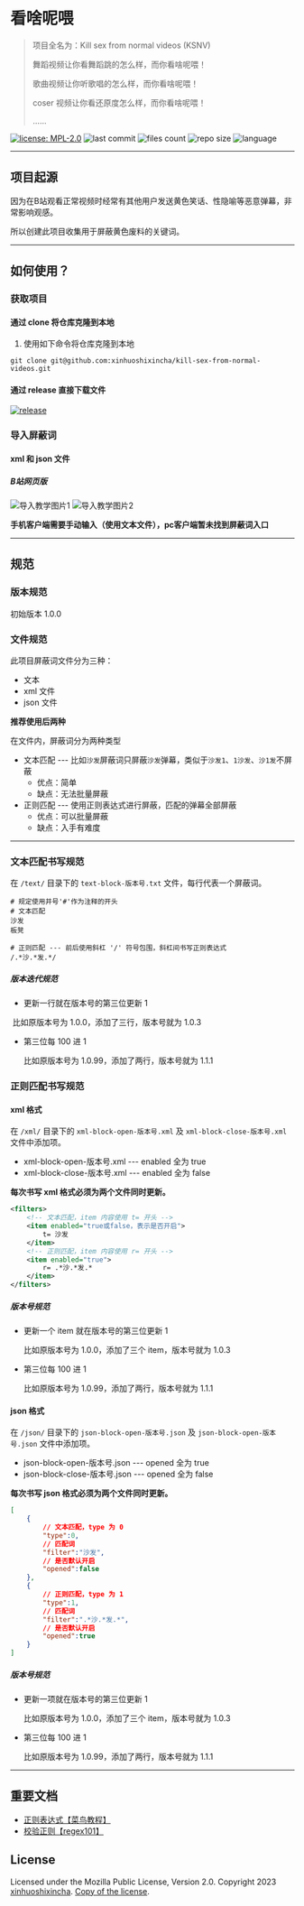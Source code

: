 # 看啥呢喂
> 项目全名为：Kill sex from normal videos (KSNV)
>
> 舞蹈视频让你看舞蹈跳的怎么样，而你看啥呢喂！
>
> 歌曲视频让你听歌唱的怎么样，而你看啥呢喂！
>
> coser 视频让你看还原度怎么样，而你看啥呢喂！
>
> ……

[![license: MPL-2.0](https://img.shields.io/github/license/xinhuoshixincha/kill-sex-from-normal-videos)](./LICENSE) ![last commit](https://img.shields.io/github/last-commit/xinhuoshixincha/kill-sex-from-normal-videos) ![files count](https://img.shields.io/github/directory-file-count/xinhuoshixincha/kill-sex-from-normal-videos) ![repo size](https://img.shields.io/github/repo-size/xinhuoshixincha/kill-sex-from-normal-videos) ![language](https://img.shields.io/github/languages/count/xinhuoshixincha/kill-sex-from-normal-videos)

<hr/>

## 项目起源

因为在B站观看正常视频时经常有其他用户发送黄色笑话、性隐喻等恶意弹幕，非常影响观感。

所以创建此项目收集用于屏蔽黄色废料的关键词。

<hr/>

## 如何使用？

### 获取项目

#### 通过 clone 将仓库克隆到本地

1. 使用如下命令将仓库克隆到本地

```git
git clone git@github.com:xinhuoshixincha/kill-sex-from-normal-videos.git
```

#### 通过 release 直接下载文件

[![release](https://img.shields.io/github/v/release/xinhuoshixincha/kill-sex-from-normal-videos)](https://github.com/xinhuoshixincha/kill-sex-from-normal-videos/releases/tag/v1.0.0)

### 导入屏蔽词

#### xml 和 json 文件

##### B站网页版

![导入教学图片1](./img/blbl-web-01.jpg) ![导入教学图片2](./img/blbl-web-02.jpg) 

**手机客户端需要手动输入（使用文本文件），pc客户端暂未找到屏蔽词入口**

<hr/>

## 规范

### 版本规范

初始版本 1.0.0

### 文件规范

此项目屏蔽词文件分为三种：

- 文本
- xml 文件
- json 文件

**推荐使用后两种**

在文件内，屏蔽词分为两种类型

- 文本匹配 --- 比如`沙发`屏蔽词只屏蔽`沙发`弹幕，类似于`沙发1`、`1沙发`、`沙1发`不屏蔽
  - 优点：简单
  - 缺点：无法批量屏蔽
- 正则匹配 --- 使用正则表达式进行屏蔽，匹配的弹幕全部屏蔽
  - 优点：可以批量屏蔽
  - 缺点：入手有难度

<hr/>

### 文本匹配书写规范

在 `/text/` 目录下的 `text-block-版本号.txt` 文件，每行代表一个屏蔽词。

```
# 规定使用井号'#'作为注释的开头
# 文本匹配
沙发
板凳

# 正则匹配 --- 前后使用斜杠 '/' 符号包围，斜杠间书写正则表达式
/.*沙.*发.*/
```

##### 版本迭代规范

- 更新一行就在版本号的第三位更新 1

​	比如原版本号为 1.0.0，添加了三行，版本号就为 1.0.3

- 第三位每 100 进 1

  比如原版本号为 1.0.99，添加了两行，版本号就为 1.1.1

### 正则匹配书写规范

#### xml 格式

在 `/xml/` 目录下的 `xml-block-open-版本号.xml` 及 `xml-block-close-版本号.xml` 文件中添加项。

- xml-block-open-版本号.xml --- enabled 全为 true
- xml-block-close-版本号.xml --- enabled 全为 false

**每次书写 xml 格式必须为两个文件同时更新。**

```xml
<filters>
    <!-- 文本匹配，item 内容使用 t= 开头 -->
    <item enabled="true或false，表示是否开启">
    	t= 沙发
    </item>
    <!-- 正则匹配，item 内容使用 r= 开头 -->
    <item enabled="true">
    	r= .*沙.*发.*
    </item>
</filters>
```

##### 版本号规范

- 更新一个 item 就在版本号的第三位更新 1

  比如原版本号为 1.0.0，添加了三个 item，版本号就为 1.0.3

- 第三位每 100 进 1

  比如原版本号为 1.0.99，添加了两行，版本号就为 1.1.1

#### json 格式

在 `/json/` 目录下的 `json-block-open-版本号.json` 及 `json-block-open-版本号.json` 文件中添加项。

- json-block-open-版本号.json --- opened 全为 true
- json-block-close-版本号.json --- opened 全为 false

**每次书写 json 格式必须为两个文件同时更新。**

```json
[
    {
        // 文本匹配，type 为 0
        "type":0,
        // 匹配词
        "filter":"沙发",
        // 是否默认开启
        "opened":false
    },
    {
        // 正则匹配，type 为 1
        "type":1,
        // 匹配词
        "filter":".*沙.*发.*",
        // 是否默认开启
        "opened":true
    }
]
```

##### 版本号规范

- 更新一项就在版本号的第三位更新 1

  比如原版本号为 1.0.0，添加了三个 item，版本号就为 1.0.3

- 第三位每 100 进 1

  比如原版本号为 1.0.99，添加了两行，版本号就为 1.1.1

<hr/>

## 重要文档

- [正则表达式【菜鸟教程】](https://www.runoob.com/regexp/regexp-tutorial.html)
- [校验正则【regex101】](https://regex101.com/)

## License

Licensed under the Mozilla Public License, Version 2.0. Copyright 2023 [xinhuoshixincha](https://github.com/xinhuoshixincha). [Copy of the license](./LICENSE).
